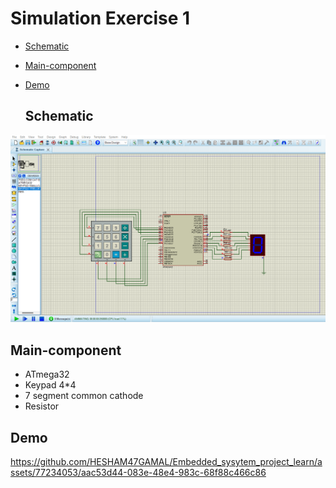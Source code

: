 # Simulation Exercise 1
- [Schematic](#Schematic)
- [Main-component](#Main-component)
- [Demo](#Demo)

  ## Schematic

<img src="https://github.com/HESHAM47GAMAL/Embedded_sysytem_project_learn/blob/main/interface_p2/1.Keypad/Proteus_simulation/1.Exercise1/Schematic.png">

  ## Main-component

- ATmega32
- Keypad 4*4
- 7 segment common cathode 
- Resistor


## Demo

https://github.com/HESHAM47GAMAL/Embedded_sysytem_project_learn/assets/77234053/aac53d44-083e-48e4-983c-68f88c466c86

